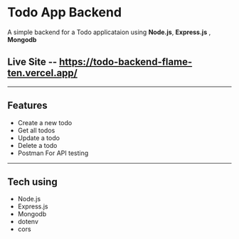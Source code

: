 # Todo App Backend

A simple backend for a Todo applicataion using **Node.js**, **Express.js** , **Mongodb**

## Live Site -- https://todo-backend-flame-ten.vercel.app/

---
## Features
- Create a new todo
- Get all todos
- Update a todo
- Delete a todo
- Postman For API testing

---
## Tech using
- Node.js
- Express.js
- Mongodb
- dotenv
- cors
